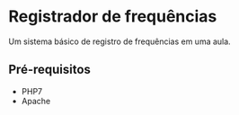 # Registrador de frequências
Um sistema básico de registro de frequências em uma aula.

## Pré-requisitos
* PHP7
* Apache

